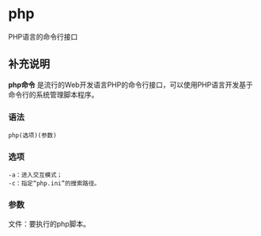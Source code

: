 php
===

PHP语言的命令行接口

## 补充说明

**php命令** 是流行的Web开发语言PHP的命令行接口，可以使用PHP语言开发基于命令行的系统管理脚本程序。

### 语法  

```shell
php(选项)(参数)
```

### 选项  

```shell
-a：进入交互模式；
-c：指定“php.ini”的搜索路径。
```

### 参数  

文件：要执行的php脚本。


<!-- Linux命令行搜索引擎：https://jaywcjlove.github.io/linux-command/ -->